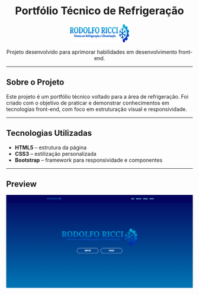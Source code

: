 <div align="center">
  <h1>Portfólio Técnico de Refrigeração</h1> 
  <img width="160" height="50" src="images/Logo_TR_RR_2_.png" alt="Logo do Projeto">
  <p>Projeto desenvolvido para aprimorar habilidades em desenvolvimento front-end.</p>
</div>

---

## Sobre o Projeto

Este projeto é um portfólio técnico voltado para a área de refrigeração. Foi criado com o objetivo de praticar e demonstrar conhecimentos em tecnologias front-end, com foco em estruturação visual e responsividade.

---

## Tecnologias Utilizadas

- **HTML5** – estrutura da página
- **CSS3** – estilização personalizada
- **Bootstrap** – framework para responsividade e componentes

---

## Preview

<img src="images/RodolfoRicci - index.png" alt="Captura de tela do projeto">
